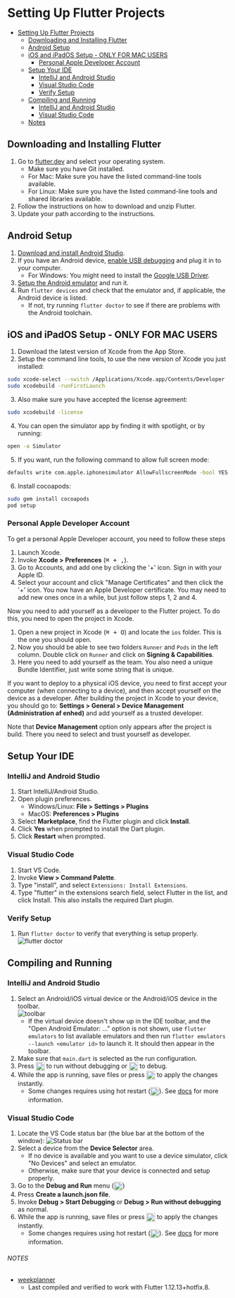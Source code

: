 # Setting Up Flutter Projects
- [Setting Up Flutter Projects](#setting-up-flutter-projects)
  - [Downloading and Installing Flutter](#downloading-and-installing-flutter)
  - [Android Setup](#android-setup)
  - [iOS and iPadOS Setup - ONLY FOR MAC USERS](#ios-and-ipados-setup---only-for-mac-users)
    - [Personal Apple Developer Account](#personal-apple-developer-account)
  - [Setup Your IDE](#setup-your-ide)
    - [IntelliJ and Android Studio](#intellij-and-android-studio)
    - [Visual Studio Code](#visual-studio-code)
    - [Verify Setup](#verify-setup)
  - [Compiling and Running](#compiling-and-running)
    - [IntelliJ and Android Studio](#intellij-and-android-studio)
    - [Visual Studio Code](#visual-studio-code-1)
  - [Notes](#notes)
## Downloading and Installing Flutter
1. Go to [flutter.dev](https://flutter.dev/docs/get-started/install) and select your operating system.
    - Make sure you have Git installed.
    - For Mac: Make sure you have the listed command-line tools available.
    - For Linux: Make sure you have the listed command-line tools and shared libraries available.
2. Follow the instructions on how to download and unzip Flutter.
3. Update your path according to the instructions.

## Android Setup
1. [Download and install Android Studio](https://developer.android.com/studio).
2. If you have an Android device, [enable USB debugging](https://developer.android.com/studio/debug/dev-options) and plug it in to your computer.
    - For Windows: You might need to install the [Google USB Driver](https://developer.android.com/studio/run/win-usb).
3. [Setup the Android emulator](https://flutter.dev/docs/get-started/install/windows#install-android-studio) and run it.
4. Run `flutter devices` and check that the emulator and, if applicable, the Android device is listed.
    - If not, try running `flutter doctor` to see if there are problems with the Android toolchain.
    
## iOS and iPadOS Setup - ONLY FOR MAC USERS
1. Download the latest version of Xcode from the App Store.
2. Setup the command line tools, to use the new version of Xcode you just installed:
```bash
sudo xcode-select --switch /Applications/Xcode.app/Contents/Developer
sudo xcodebuild -runFirstLaunch
```
3. Also make sure you have accepted the license agreement:
```bash
sudo xcodebuild -license
```
4. You can open the simulator app by finding it with spotlight, or by running:
```bash
open -a Simulator
```
5. If you want, run the following command to allow full screen mode:
```bash
defaults write com.apple.iphonesimulator AllowFullscreenMode -bool YES
```
6. Install cocoapods:
```bash
sudo gem install cocoapods
pod setup
```
### Personal Apple Developer Account
To get a personal Apple Developer account, you need to follow these steps
1. Launch Xcode.
2. Invoke __Xcode > Preferences__ (<kbd>⌘ + ,</kbd>).
3. Go to Accounts, and add one by clicking the '+' icon. Sign in with your Apple ID.
4. Select your account and click "Manage Certificates" and then click the '+' icon.
You now have an Apple Developer certificate. You may need to add new ones once in a while, but just follow steps 1, 2 and 4.

Now you need to add yourself as a developer to the Flutter project. To do this, you need to open the project in Xcode.

1. Open a new project in Xcode (<kbd>⌘ + O</kbd>) and locate the `ios` folder. This is the one you should open. 
2. Now you should be able to see two folders `Runner` and `Pods` in the left column. Double click on `Runner` and click on __Signing & Capabilities__. 
3. Here you need to add yourself as the team. You also need a unique Bundle Identifier, just write some string that is unique.

If you want to deploy to a physical iOS device, you need to first accept your computer (when connecting to a device), and then accept yourself on the device as a developer.
After building the project in Xcode to your device, you should go to:
__Settings > General > Device Management (Administration af enhed)__  and add yourself as a trusted developer.

Note that __Device Management__ option only appears after the project is build. There you need to select and trust yourself as developer.

## Setup Your IDE
### IntelliJ and Android Studio
1. Start IntelliJ/Android Studio.
2. Open plugin preferences.
    - Windows/Linux: __File > Settings > Plugins__
    - MacOS: __Preferences > Plugins__
3. Select __Marketplace__, find the Flutter plugin and click __Install__.
4. Click __Yes__ when prompted to install the Dart plugin.
5. Click __Restart__ when prompted.

### Visual Studio Code
1. Start VS Code.
2. Invoke __View > Command Palette__.
3. Type "install", and select `Extensions: Install Extensions`.
4. Type "flutter" in the extensions search field, select Flutter in the list, and click Install. This also installs the required Dart plugin.

### Verify Setup
1. Run `flutter doctor` to verify that everything is setup properly.
![flutter doctor](https://i.imgur.com/0XC906V.png "flutter doctor")

## Compiling and Running
### IntelliJ and Android Studio
1. Select an Android/iOS virtual device or the Android/iOS device in the toolbar.  
    ![toolbar](https://i.imgur.com/7RE2qan.png "Android Studio/IntelliJ Toolbar")
    -  If the virtual device doesn't show up in the IDE toolbar, and the "Open Android Emulator: …" option is not shown, use `flutter emulators` to list available emulators and then run `flutter emulators --launch <emulator id>` to launch it. It should then appear in the toolbar.
2. Make sure that `main.dart` is selected as the run configuration.
3. Press <img src="https://i.imgur.com/BEvXOqT.png" alt="Run" width="20px" align="top"> to run without debugging or <img src="https://i.imgur.com/Lhng0Hq.png" alt="Debug" width="20px" align="top"> to debug.
4. While the app is running, save files or press <img src="https://i.imgur.com/bP2pSIS.png" alt="Hot reload" width="20px" align="top"> to apply the changes instantly.
    - Some changes requires using hot restart (<img src="https://i.imgur.com/yCvF97E.png" alt="Hot restart" width="20px" align="top">). See [docs](https://flutter.dev/docs/development/tools/hot-reload) for more information.

### Visual Studio Code 
1. Locate the VS Code status bar (the blue bar at the bottom of the window):
    ![Status bar](https://i.imgur.com/5NxR84J.png?3 "Status bar")
2. Select a device from the __Device Selector__ area.
    - If no device is available and you want to use a device simulator, click "No Devices" and select an emulator.
    - Otherwise, make sure that your device is connected and setup properly.
3. Go to the __Debug and Run__ menu (<img src="https://i.imgur.com/NR1E5TQ.png" alt="D&R" width="20px" align="top">)
4. Press __Create a launch.json file__.
5. Invoke __Debug > Start Debugging__ or __Debug > Run without debugging__ as normal.
6. While the app is running, save files or press <img src="https://i.imgur.com/JjoCWDm.png" alt="Hot reload" width="20px" align="top"> to apply the changes instantly.
    - Some changes requires using hot restart (<img src="https://i.imgur.com/X8NIyyF.png" alt="Hot restart" width="20px" align="top">). See [docs](https://flutter.dev/docs/development/tools/hot-reload) for more information.

###### NOTES
- [weekplanner](https://github.com/aau-giraf/weekplanner)
    - Last compiled and verified to work with Flutter 1.12.13+hotfix.8.


